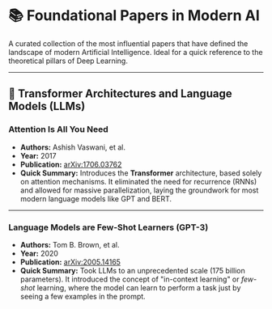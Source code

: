 # 📚 Foundational Papers in Modern AI

A curated collection of the most influential papers that have defined the landscape of modern Artificial Intelligence. Ideal for a quick reference to the theoretical pillars of Deep Learning.

---

## 🤖 Transformer Architectures and Language Models (LLMs)

### Attention Is All You Need
- **Authors:** Ashish Vaswani, et al.
- **Year:** 2017
- **Publication:** [arXiv:1706.03762](https://arxiv.org/pdf/1706.03762)
- **Quick Summary:** Introduces the **Transformer** architecture, based solely on attention mechanisms. It eliminated the need for recurrence (RNNs) and allowed for massive parallelization, laying the groundwork for most modern language models like GPT and BERT.

---

### Language Models are Few-Shot Learners (GPT-3)
- **Authors:** Tom B. Brown, et al.
- **Year:** 2020
- **Publication:** [arXiv:2005.14165](https://arxiv.org/pdf/2005.14165)
- **Quick Summary:** Took LLMs to an unprecedented scale (175 billion parameters). It introduced the concept of "in-context learning" or *few-shot* learning, where the model can learn to perform a task just by seeing a few examples in the prompt.

